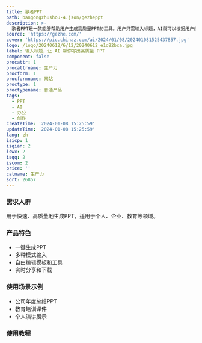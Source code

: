 ```yaml
---
title: 歌者PPT
path: bangongzhushou-4.json/gezheppt
description: >-
  歌者PPT是一款能够帮助用户生成高质量PPT的工具。用户只需输入标题，AI就可以根据用户的需求帮助完成PPT的创作，节约用户构思和美化时间。歌者PPT提供多种模式轻松输入，能够适应不同的使用场景，同时也提供丰富的模板和工具供用户自由编辑。用户还可以一键分享或下载PPT文件。歌者PPT定位于节省用户时间，提供高质量的PPT创作服务。
source: 'https://gezhe.com/'
cover: 'https://pic.chinaz.com/ai/2024/01/08/202401081525437857.jpg'
logo: /logo/20240612/6/12/20240612_e1d82bca.jpg
label: 输入标题，让 AI 帮你写出高质量 PPT
component: false
procattr: 1
procattrname: 生产力
procform: 1
procformname: 网站
proctype: 1
proctypename: 普通产品
tags:
  - PPT
  - AI
  - 办公
  - 创作
createTime: '2024-01-08 15:25:59'
updateTime: '2024-01-08 15:25:59'
lang: zh
isicp: 1
isqian: 2
iswx: 2
isqq: 2
iscom: 2
price: ''
catname: 生产力
sort: 26857
---
```




### 需求人群
用于快速、高质量地生成PPT，适用于个人、企业、教育等领域。

### 产品特色
- 一键生成PPT
- 多种模式输入
- 自由编辑模板和工具
- 实时分享和下载

### 使用场景示例
- 公司年度总结PPT
- 教育培训课件
- 个人演讲展示

### 使用教程


  
